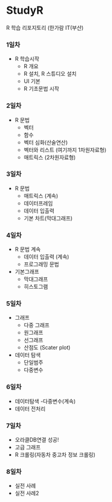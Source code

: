 # StudyR
R 학습 리포지토리 (한가람 IT(부산)

### 1일차
  - R 학습시작
    - R 개요
    - R 설치, R 스튜디오 설치
    - UI 기본
    - R 기초문법 시작
### 2일차
  - R 문법
    - 벡터
    - 함수
    - 벡터 심화(산술연산)
    - 벡터와 리스트 (여기까지 1차원자료형)
    - 매트릭스 (2차원자료형)

### 3일차
  - R 문법
    - 매트릭스 (계속)
    - 데이터프레임
    - 데이터 입출력
    - 기본 차트(막대그래프)

### 4일차
  - R 문법 계속
    - 데이터 입출력 (계속)
    - 프로그래밍 문법
  - 기본그래프 
    - 막대그래프
    - 히스토그램
    
### 5일차
  - 그래프
    - 다중 그래프
    - 원그래프
    - 선그래프
    - 산점도 (Scater plot)
  - 데이터 탐색
    - 단일범주
    - 다중변수
    
### 6일차
  - 데이터탐색
    -다중변수(계속)
  - 데이터 전처리

### 7일차
  - 오라클DB연결 성공!
  - 고급 그래프
- R 크롤링(자동차 중고차 정보 크롤링)

### 8일차
  - 실전 사례
  - 실전 사례2
  



